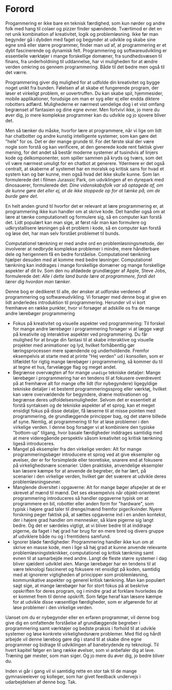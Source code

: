 # Forord
Progammering er ikke bare en teknisk færdighed, som kun nørder og andre folk med hang til colaer og pizzer finder spændende. Tværtimod er det en ret unik kombination af kreativitet, logik og problemløsning. Ikke før man begynder gå i dybden med faget og begynder at udvikle og skabe sine egne små eller større programmer, finder man ud af, at programmering er et dybt fascinerende og dynamisk felt. Programmering og softwareudvikling er essentielle værktøjer i mange forskellige domæner, fra sundhedsvæsen til finans, fra underholdning til uddannelse, har vi muligheden for at ændre verden omkring os gennem programmering. Både til det bedre men også til det værre.  

Programmering giver dig mulighed for at udfolde din kreativitet og bygge noget unikt fra bunden. Følelsen af at skabe et fungerende program, der løser et virkeligt problem, er uovertruffen. Du kan skabe spil, hjemmesider, mobile applikationer, forudsige om man er syg eller ej eller endda diktere robotters adfærd. Mulighederne er nærmest uendelige dog i et vist omfang begrænset af fantasien og dine egne evner. Men fortvivl ikke, jo mere du øver dig, jo mere komplekse programmer kan du udvikle og jo sjovere bliver det.

Men så tænker du måske, hvorfor lære at programmere, når vi lige om lidt har chatbotter og andre kunstig intelligente systemer, som kan gøre det "hele" for os. Det er der mange grunde til. For det første skal der være nogle som forstå og kan verificere, at den generede kode rent faktisk giver mening, for det andet så består moderne systemer af tusindvis af linjers kode og delkomponenter, som spiller sammen på kryds og tværs, som det vil være nærmest umuligt for en chatbot at generere. Ydermere er det også centralt, at skaberne af systemet har en moralsk og kritisk sans for hvad et system kan og bør kunne, men også hvad det ikke skulle kunne. Som Ian formulerede det i filmen Jurassic Park, om udviklingen af en dyrepark med dinosauerer, formulerede det:  _Dine videnskabsfolk var så optagede af, om de kunne gøre det eller ej, at de ikke stoppede op for at tænke på, om de burde gøre det_.

En helt anden grund til hvorfor det er relevant at lære programmering er, at programmering ikke kun handler om at skrive kode. Det handler også om at lære at tænke computationelt og formulere sig, så en computer kan forstå det. Lidt populært kan man sige, at først når man kan formulere og udkrystallisere løsningen på et problem i kode, så en computer kan forstå og løse det, har man selv forstået problemet til bunds. 

Computationel tænkning er med andre ord en problemløsningsmetode, der involverer at nedbryde komplekse problemer i mindre, mere håndterbare dele og herigennem få en bedre forståelse. Computationel tænkning hjælper desuden med at komme med bedre løsninger. Computationel tænkning kan inddrages i mange forskellige domæner og mange forskellige aspekter af dit liv. Som den nu afdødede grundlægger af Apple, Steve Jobs, formulerede det: _Alle i dette land burde lære at programmere, fordi det lærer dig hvordan man tænker_. 

Denne bog er dedikeret til alle, der ønsker at udforske verdenen af programmering og softwareudvikling. Vi forsøger med denne bog at give en lidt anderledes introduktion til programmering. Herunder vil vi kort fremhæve en række punkter, hvor vi forsøger at adskille os fra de mange andre lærebøger programmering

- Fokus på kreativitet og visuelle aspekter ved programmering: Til forskel for mange andre lærebøger i programmering forsøger vi at lægge vægt på kreativite og interaktive aspekter ved programmering.  Du får mulighed for at bruge din fantasi til at skabe interaktive og visuelle projekter med animationer og lyd, hvilket forhåbentlig gør læringsprocessen mere spændende og underholdende.  Fremfor eksempelvis at starte med at printe "Hej verden" ud i konsollen, som er tilfældet for rigtig mange lærebøger i programmering, så kommer du til at tegne et hus, farvelægge flag og meget andet.
- Begrænse overvægten af for mange `unødige` tekniske detaljer: Mange lærebøger i programmering har en tendens til at fokusere overdrevent på at fremhæve alt for mange ofte lidt (for nybegyndere) ligegyldige tekniske detaljer i et bestemt programmeringssprog eller værktøj, hvilket kan være overvældende for begyndere, dræne motivationen og begrænse deres udfoldelsesmuligheder. Selvom det er essentielt at forstå syntaksen og de tekniske aspekter af et sprog, kan et meget ensidigt fokus på disse detaljer, få læserne til at misse pointen med programmering, de grundlæggende principper bag, og det større billede af syne. Nemlig, at programmering til for at løse problemer i den virkelige verden. I denne bog forsøger vi at kombiniere den typiske "bottom-up" tilgang, hvor basale færdigheder inddrages samtidig med at mere videregående perspektiv såsom kreativitet og kritisk tænkning ligeså introduceres. 
- Mangel på eksempler fra den virkelige verden: Alt for mange programmeringsbøger introducere et sprog ved at give eksempler og øvelser, der er for forsimplede eller teoretiske, snarere end at fokusere på virkelighedsnære scenarier. Uden praktiske, anvendelige eksempler kan læsere kæmpe for at anvende de begreber, de har lært, på scenarier i den virkelige verden, hvilket gør det sværere at udvikle deres problemløsningsevner. 
- Manglende diversitet i opgaverne: Alt for mange bøger afspejler at de er skrevet af mænd til mænd. Det ses eksempelvis når objekt-orienteret programmering introduceres så handler opgaverne typisk om at programmere en bil, robotter eller anden form for "hardware", som typisk i højere grad taler til drenge/mænd fremfor piger/kvinder. Nyere forskning peger faktisk på, at sættes opgaverne ind i en anden kontekst, der i højere grad handler om mennesker, så klare pigerne sig langt bedre. Og det er særdeles vigtigt, at vi bliver bedre til at inddrage pigerne, da faget i høj grad har brug for en mere bred og divers gruppe af udviklere både nu og i fremtidens samfund. 
- Ignorer bløde færdigheder: Programmering handler ikke kun om at skrive en masse kode, men i lige så høj grad at kunne anvende relevante problemløsningsteknikker, computationel og kritisk tænkning samt evnen til at samarbejde med andre. Langt de fleste større systemer i dag bliver sjældent udviklet alen. Mange lærebøger har en tendens til at være teknologi fascineret og fokusere ret ensidigt på koden, samtidig med at ignorerer vigtigheden af principper som problemløsning, kommunikative aspekter og generel kritisk tænkning. Man kan populært sagt sige, at mange lærebøger har for stort fokus på at beskrive opskriften for deres program, og i mindre grad at forklare hvorledes de er kommet frem til denne opskrift. Som følge heraf kan læsere kæmpe for at udvikle disse væsentlige færdigheder, som er afgørende for at løse problemer i den virkelige verden.


Uanset om du er nybegynder eller en erfaren programmør, vil denne bog give dig en omfattende forståelse af grundlæggende begreber i programmering samt værktøjer og bedste praksis i forhold til at udvikle systemer og løse konkrete virkelighedsnære problemer. 
Med flid og hårdt arbejde vil denne lærebog gøre dig i stand til at skabe dine egne programmer og bidrage til udviklingen af banebrydende ny teknologi.
Til hvert kapitel følger en lang række øvelser, som vi anbefaler dig at lave. Træning gør mester, som man siger. Og jo mere du øver dig, jo bedre bliver du. 

Inden vi går i gang vil vi samtidig rette en stor tak til de mange gymnasieelever og kolleger, som har givet feedback undervejs i udarbejdelsen af denne bog. Tak. 